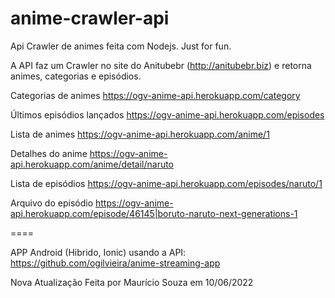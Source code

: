 # anime-crawler-api
Api Crawler de animes feita com Nodejs. Just for fun.

A API faz um Crawler no site do Anitubebr (http://anitubebr.biz) e retorna animes, categorias e episódios.

Categorias de animes
https://ogv-anime-api.herokuapp.com/category

Últimos episódios lançados
https://ogv-anime-api.herokuapp.com/episodes

Lista de animes
https://ogv-anime-api.herokuapp.com/anime/1

Detalhes do anime
https://ogv-anime-api.herokuapp.com/anime/detail/naruto

Lista de episódios
https://ogv-anime-api.herokuapp.com/episodes/naruto/1

Arquivo do episódio
https://ogv-anime-api.herokuapp.com/episode/46145|boruto-naruto-next-generations-1

====

APP Android (Hibrido, Ionic) usando a API:
https://github.com/ogilvieira/anime-streaming-app


Nova Atualização Feita por Maurício Souza em 10/06/2022
